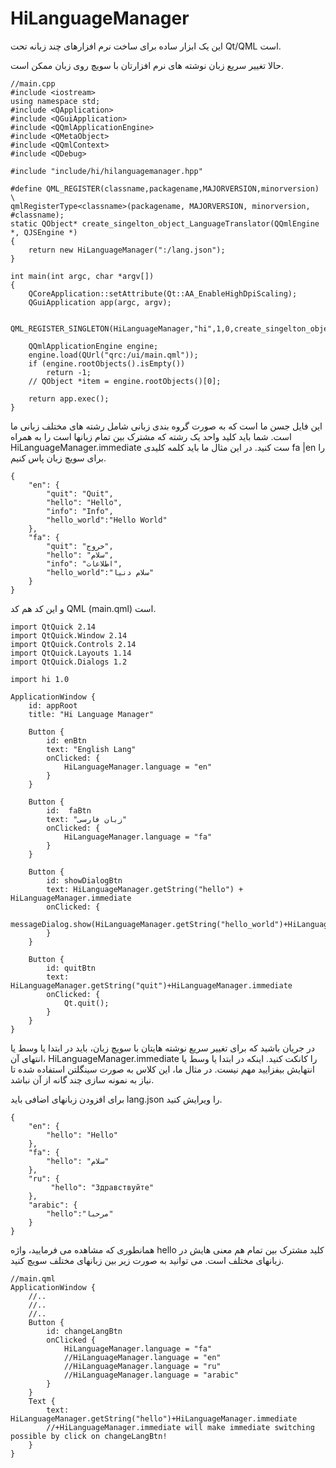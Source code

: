 # HiLanguageManager
این یک ابزار ساده برای ساخت نرم افزارهای چند زبانه تحت Qt/QML است.

حالا تغییر سریع زبان نوشته های نرم افزارتان با سویچ روی زبان ممکن است.

```
//main.cpp
#include <iostream>
using namespace std;
#include <QApplication>
#include <QGuiApplication>
#include <QQmlApplicationEngine>
#include <QMetaObject>
#include <QQmlContext>
#include <QDebug>

#include "include/hi/hilanguagemanager.hpp"

#define QML_REGISTER(classname,packagename,MAJORVERSION,minorversion) \
qmlRegisterType<classname>(packagename, MAJORVERSION, minorversion, #classname);
static QObject* create_singelton_object_LanguageTranslator(QQmlEngine *, QJSEngine *)
{
    return new HiLanguageManager(":/lang.json");
}

int main(int argc, char *argv[])
{
    QCoreApplication::setAttribute(Qt::AA_EnableHighDpiScaling);
    QGuiApplication app(argc, argv);

   QML_REGISTER_SINGLETON(HiLanguageManager,"hi",1,0,create_singelton_object_LanguageTranslator)

    QQmlApplicationEngine engine;
    engine.load(QUrl("qrc:/ui/main.qml"));
    if (engine.rootObjects().isEmpty())
        return -1;
    // QObject *item = engine.rootObjects()[0];

    return app.exec();
}
```

این فایل جسن ما است که به صورت گروه بندی زبانی شامل رشته های مختلف زبانی ما است.
شما باید کلید واحد یک رشته که مشترک بین تمام زبانها است را به همراه HiLanguageManager.immediate ست کنید.
در این مثال ما باید کلمه کلیدی fa |en را برای سویچ زبان پاس کنیم.

```
{
    "en": {
        "quit": "Quit",
        "hello": "Hello",
        "info": "Info",
        "hello_world":"Hello World"
    },
    "fa": {
        "quit": "خروج",
        "hello": "سلام",
        "info": "اطلاعات",
        "hello_world":"سلام دنیا"
    }
}
```

و این کد هم کد QML (main.qml) است.
```
import QtQuick 2.14
import QtQuick.Window 2.14
import QtQuick.Controls 2.14
import QtQuick.Layouts 1.14
import QtQuick.Dialogs 1.2

import hi 1.0

ApplicationWindow {
    id: appRoot
    title: "Hi Language Manager"

    Button {
        id: enBtn
        text: "English Lang"
        onClicked: {
            HiLanguageManager.language = "en"
        }
    }

    Button {
        id:  faBtn
        text: "زبان فارسی"
        onClicked: {
            HiLanguageManager.language = "fa"
        }
    }

    Button {
        id: showDialogBtn
        text: HiLanguageManager.getString("hello") + HiLanguageManager.immediate
        onClicked: {
            messageDialog.show(HiLanguageManager.getString("hello_world")+HiLanguageManager.immediate)
        }
    }

    Button {
        id: quitBtn
        text: HiLanguageManager.getString("quit")+HiLanguageManager.immediate
        onClicked: {
            Qt.quit();
        }
    }
}

```

در جریان باشید که برای تغییر سریع نوشته هایتان با سویچ زبان، باید در ابتدا یا وسط یا انتهای آن، HiLanguageManager.immediate را کانکت کنید.
اینکه در ابتدا یا وسط یا انتهایش بیفزایید مهم نیست.
در مثال ما، این کلاس به صورت سینگلتن استفاده شده تا نیاز به نمونه سازی چند گانه از آن نباشد.


برای افزودن زبانهای اضافی باید lang.json را ویرایش کنید.

```
{
    "en": {
        "hello": "Hello"
    },
    "fa": {
        "hello": "سلام"
    },
    "ru": {
         "hello": "Здравствуйте"
    },
    "arabic": {
        "hello":"مرحبا"
    }
}
```
همانطوری که مشاهده می فرمایید، واژه hello کلید مشترک بین تمام هم معنی هایش در زبانهای مختلف است. می توانید به صورت زیر بین زبانهای مختلف سویچ کنید.

```
//main.qml
ApplicationWindow {
    //..
    //..
    //..
    Button {
        id: changeLangBtn
        onClicked {
            HiLanguageManager.language = "fa"
            //HiLanguageManager.language = "en"
            //HiLanguageManager.language = "ru"
            //HiLanguageManager.language = "arabic"
        }
    }
    Text {
        text: HiLanguageManager.getString("hello")+HiLanguageManager.immediate
        //+HiLanguageManager.immediate will make immediate switching possible by click on changeLangBtn!
    }
}
```
